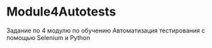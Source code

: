 # Module4Autotests
Задание по 4 модулю по обучению Автоматизация тестирования с помощью Selenium и Python
